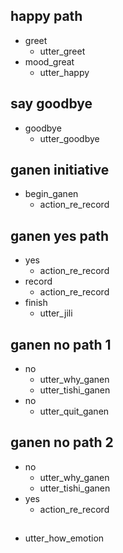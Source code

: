 ## happy path
* greet
  - utter_greet
* mood_great
  - utter_happy

## say goodbye
* goodbye
  - utter_goodbye

## ganen initiative
* begin_ganen
  - action_re_record
  
## ganen yes path
* yes
  - action_re_record
* record
  - action_re_record
* finish
  - utter_jili
  
## ganen no path 1
* no
  - utter_why_ganen
  - utter_tishi_ganen
* no
  - utter_quit_ganen
 
## ganen no path 2
* no
  - utter_why_ganen
  - utter_tishi_ganen
* yes
  - action_re_record
 
##
 
- utter_how_emotion